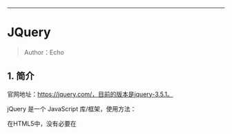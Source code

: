 ------

# JQuery 

> Author：Echo
>

## 1. 简介

官网地址：https://jquery.com/，目前的版本是jquery-3.5.1。

jQuery 是一个 JavaScript 库/框架，使用方法：

<head>
<script type="text/javascript" src="./../static/jquery-3.5.1.js"></script>
</head>

在HTML5中，没有必要在 <script> 标签中使用 type="text/javascript"，因为JavaScript 是 HTML5 以及所有现代浏览器中的默认脚本语言！
jQuery代码必须在文档加载完成之后运行，也就是说在DOM加载完成之后才能对DOM进行操作。

```javascript
// 使用方法如下
$(document).ready(function () {
    alert("hello jquery");
})
```

但是一般可以这么用，而且下面的是常用的写法

```javascript
$(function(){
	alert("hello jquery");
});
```

## 2. 常用JQuery操作

### 2.1 定义HTML中的DIV：

```html
<div id="wulin">
    <ul id="ming">
        <li class="male">Zhang Wuji</li>
        <li class="female">Yang Buhui</li>
        <li class="male">Yang Xiao</li>
        <li class="male">Fan Yao</li>
    </ul>
    <ul id="wudang">
        <li class="male">Zhang Sanfeng</li>
        <li class="male">Zhang Cuishang</li>
        <li class="male">Song Yuanqiao</li>
        <li class="male">Song Qingshu</li>
    </ul>
    <ul id="emei">
        <li class="female">Mei Jue</li>
        <li class="female">Zhou Zhiruo</li>
        <li class="female">Ji Xiaofu</li>
        <li class="female">Ding Minjun</li>
    </ul>
</div>
```

### 2.2 jQuery的选择器操作：

```javascript
$(function () {
    // To get a javascript object by js statement
    var femaleJS = document.getElementsByClassName("female");
    // femaleJS is javascript object so that we could not use jQuery function .css()
    // femaleJS.css("color", "#f00");
    // use $(xxx) can make JS object as a jquery object
    $(femaleJS).css("color", "#f00");
    // every jquery node is array, and its value is js node
    // alert($("ul li").length);
    // alert($("ul li")[1].html());
    var mingUsers = $("ul#ming li");
    for (var i = 0; i < mingUsers.length; i++) {
        // This is js usage description.
        var mingUser = mingUsers[i];
        mingUser.innerHTML = "[" + (i + 1) + "]" + mingUser.innerHTML;
    }
    var wudangUsers = $("ul#wudang li");
    for (var i = 0; i < wudangUsers.length; i++) {
        // This is the usage description of jQuery.
        var wudangUser = $(wudangUsers[i]);
        wudangUser.html("[" + (i + 1) + "]" + wudangUser.html());
    }
})
```

### 2.1 选择器操作

